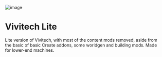 ![image](https://github.com/user-attachments/assets/f1e1ad31-ba3d-4c58-9396-ac24ac3bbb62)

# Vivitech Lite
Lite version of Vivitech, with most of the content mods removed, aside from the basic of basic Create addons, some worldgen and building mods. Made for lower-end machines.
